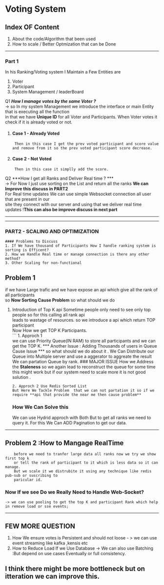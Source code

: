 # Voting System
## Index OF Content
1. About the code/Algorithm that been used
2. How to scale / Better Optmization that can be Done
___

### Part 1  

In his Ranking/Voting system I Maintain a Few Entities are   
1. Voter
2. Participant
3. System Management / leaderBoard    

Q1 ***How I manage votes by the same Voter ?***  
->  so In my system Management we introduce the interface or main Entity that is executing all the function    
in that we have **Unique ID**  for all Voter and Participants. When Voter votes it check if it is already voted or not.  
1. #### Case 1 - Already Voted    
        Then in this case I get the prev voted participant and score value and remove from it so the prev voted participant score decrease.

2. #### Case 2 - Not Voted
        Then in this case it simplly add the score.

   
Q2 ***How I get all Ranks and Deliver Real time ? ***   
->  For Now I just use sorting on the List and return all the ranks **We can Improve this discuss in  PART2**  
      For Real time updates We can use simple Websocket connection all user that are present in our   
      site they connect with our server and using that we deliver real time updates !**This can also be improve discuss in next part**


___
___
### PART2 - SCALING AND OPTIMIZATION
``` 
#### Problems to Discuss
1. If We have thousand of Participants How I handle ranking system is sorting is Efficent?
2. How we Handle Real time or manage connection is there any other method?
3. Other Scaling for non-functional
```
## Problem 1
 if we have Large trafic and we have expose an api which give all the rank of all participants  
 so **Now Sorting Cause Problem** so what should we do 
 1. Introduction of Top K api
        Sometime people only need to see only top people so for this calling all rank api   
        leads to wastage of resources. so we introduce a api which return TOP participant   
        Now How we get TOP K Participants.  
        ```
        1. Approch 1   
        we can use Priority Queue(IN RAM) to store all participants and we can get the TOP K.
        *** Another Issue : Adding Thousands of users in Queue Cause Issue *** so what
        should we do about it .
        We Can Distribute our Queue into Multiple server and use a aggerator to aggreate the result 
        We can partation Queue by rank.
        ### MAJOR ISSUE How we Address the **Staleness** so we again lead to reconstruct the queue for some time 
        this might work but if our system need to scale more it is not good solution .    

        2. Approch 2 Use Redis Sorted List
        But Here We Tackle Problem  that we can not partation it so if we require **api that provide the near me then cause problem**

    
    ### How We Can Solve this
      We can use Hydrid approch with Both But to get all ranks we need to query it. 
      For this We Can ADD Pagination to get our data.
___
## Problem 2 :How to Mangage RealTime 
``` Now if we Have thousand of users taking real time connection cause heavy load 
    before we need to tranfer large data all ranks now we try we show first top k
    or tell the rank of participant to it which is less data so it can manage.
    But we scale it we distrubite it using any technique like redis pub-sub or suscribing to 
    paricular id.
```
### Now If we see Do we Really Need to Handle Web-Socket?
    -> we can use pooling to get the top K and participant Rank which help in remove load or sse events;
___

## FEW MORE QUESTION
1. How We ensure votes is Persistent and should not loose - > we can use event streaming like kafka ,kensis etc
2. How to Reduce Load If we Use Database -> We can also use Batching :But depend on use cases Eventually or full consistency.


## I think there might be more bottleneck but on itteration we can improve this. 






